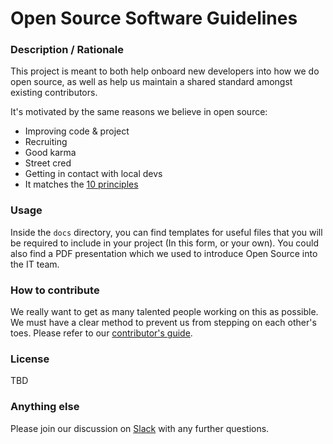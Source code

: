 # Open Source Software Guidelines

### Description / Rationale
This project is meant to both help onboard new developers into how we do open source, as well as help us maintain a shared standard amongst existing contributors.

It's motivated by the same reasons we believe in open source:
* Improving code & project
* Recruiting
* Good karma
* Street cred
* Getting in contact with local devs
* It matches the [10 principles](http://www.wired.com/2013/04/new-hackers-taylor/)

### Usage
Inside the `docs` directory, you can find templates for useful files that you will be required to include in your project (In this form, or your own).
You could also find a PDF presentation which we used to introduce Open Source into the IT team.

### How to contribute
We really want to get as many talented people working on this as possible. We must have a clear method to prevent us from stepping on each other's toes. Please refer to our [contributor's guide](~/docs/CONTRIBUTION.md).

### License
TBD

### Anything else
Please join our discussion on [Slack](#) with any further questions.
